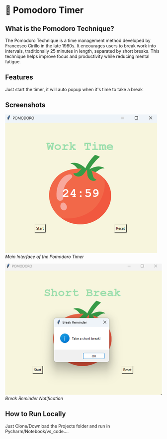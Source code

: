 # 🍅 Pomodoro Timer

## What is the Pomodoro Technique?

The Pomodoro Technique is a time management method developed by Francesco Cirillo in the late 1980s. It encourages users to break work into intervals, traditionally 25 minutes in length, separated by short breaks. This technique helps improve focus and productivity while reducing mental fatigue.

## Features

Just start the timer, it will auto popup when it's time to take a break


## Screenshots

![Interface](screenshot/Interface.png)
*Main Interface of the Pomodoro Timer*

![Break Reminder](screenshot/Popup_Break_Time.png)
*Break Reminder Notification*

## How to Run Locally

Just Clone/Download the Projects folder and run in Pycharm/Notebook/vs_code....
